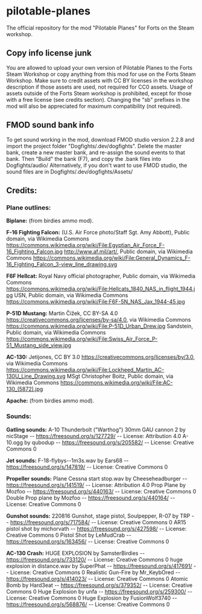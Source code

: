 # pilotable-planes
 The official repository for the mod "Pilotable Planes" for Forts on the Steam workshop.


## Copy info license junk
You are allowed to upload your own version of Pilotable Planes to the Forts Steam Workshop or copy anything from this mod for use on the Forts Steam Workshop.
Make sure to credit assets with CC BY licenses in the workshop description if those assets are used, not required for CC0 assets.
Usage of assets outside of the Forts Steam workshop is prohibited, except for those with a free license (see credits section).
Changing the "sb" prefixes in the mod will also be appreciated for maximum compatibility (not required).

## FMOD sound bank info
To get sound working in the mod, download FMOD studio version 2.2.8 and import the project folder "Dogfights/.dev/dogfights".
Delete the master bank, create a new master bank, and re-assign the sound events to that bank.
Then "Build" the bank (F7), and copy the .bank files into Dogfights/audio/
Alternatively, if you don't want to use FMOD studio, the sound files are in Dogfights/.dev/dogfights/Assets/

## Credits:

### Plane outlines:
**Biplane:** (from birdies ammo mod).

**F-16 Fighting Falcon:** (U.S. Air Force photo/Staff Sgt. Amy Abbott), Public domain, via Wikimedia Commons https://commons.wikimedia.org/wiki/File:Egyptian_Air_Force_F-16_Fighting_Falcon.jpg
http://www.af.mil/art/, Public domain, via Wikimedia Commons https://commons.wikimedia.org/wiki/File:General_Dynamics_F-16_Fighting_Falcon_3-view_line_drawing.svg

**F6F Hellcat:** Royal Navy official photographer, Public domain, via Wikimedia Commons https://commons.wikimedia.org/wiki/File:Hellcats_1840_NAS_in_flight_1944.jpg
USN, Public domain, via Wikimedia Commons https://commons.wikimedia.org/wiki/File:F6F-5N_NAS_Jax_1944-45.jpg

**P-51D Mustang:** Martin Čížek, CC BY-SA 4.0 <https://creativecommons.org/licenses/by-sa/4.0>, via Wikimedia Commons https://commons.wikimedia.org/wiki/File:P-51D_Urban_Drew.jpg
Sandstein, Public domain, via Wikimedia Commons https://commons.wikimedia.org/wiki/File:Swiss_Air_Force_P-51_Mustang_side_view.jpg

**AC-130:** Jetijones, CC BY 3.0 <https://creativecommons.org/licenses/by/3.0>, via Wikimedia Commons https://commons.wikimedia.org/wiki/File:Lockheed_Martin_AC-130U_Line_Drawing.svg
MSgt Christopher Boitz, Public domain, via Wikimedia Commons https://commons.wikimedia.org/wiki/File:AC-130_(5872).jpg

**Apache:** (from birdies ammo mod).

### Sounds:
**Gatling sounds:** A-10 Thunderbolt ("Warthog") 30mm GAU cannon 2 by nicStage -- https://freesound.org/s/127729/ -- License: Attribution 4.0
A-10.ogg by qubodup -- https://freesound.org/s/205582/ -- License: Creative Commons 0

**Jet sounds:** F-18-flybys--1m3s.wav by Ears68 -- https://freesound.org/s/147819/ -- License: Creative Commons 0

**Propeller sounds:** Plane Cessna start stop.wav by Cheeseheadburger -- https://freesound.org/s/141519/ -- License: Attribution 4.0
Prop Plane by Mozfoo -- https://freesound.org/s/440163/ -- License: Creative Commons 0
Double Prop plane by Mozfoo -- https://freesound.org/s/440164/ -- License: Creative Commons 0

**Gunshot sounds:** 220816 Gunshot, stage pistol, Soulpepper, R-07 by TRP -- https://freesound.org/s/717584/ -- License: Creative Commons 0
AR15 pistol shot by michorvath -- https://freesound.org/s/427598/ -- License: Creative Commons 0
Pistol Shot by LeMudCrab -- https://freesound.org/s/163456/ -- License: Creative Commons 0

**AC-130 Crash:** HUGE EXPLOSION by SamsterBirdies -- https://freesound.org/s/733120/ -- License: Creative Commons 0
huge explosion in distance.wav by SuperPhat -- https://freesound.org/s/417691/ -- License: Creative Commons 0
Realistic Gun-Fire by Mr_KeybOred -- https://freesound.org/s/414023/ -- License: Creative Commons 0
Atomic Bomb by Hard3eat -- https://freesound.org/s/379352/ -- License: Creative Commons 0
Huge Explosion by unfa -- https://freesound.org/s/259300/ -- License: Creative Commons 0
Huge Explosion by FusionWolf3740 -- https://freesound.org/s/568876/ -- License: Creative Commons 0
